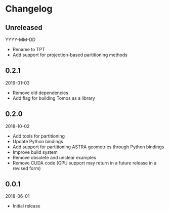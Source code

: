 # Changelog

## Unreleased

YYYY-MM-DD

- Rename to TPT
- Add support for projection-based partitioning methods

## 0.2.1

2019-01-03

- Remove old dependencies
- Add flag for building Tomos as a library

## 0.2.0

2018-10-02

- Add tools for partitioning
- Update Python bindings
- Add support for partitioning ASTRA geometries through Python bindings
- Improve build system
- Remove obsolete and unclear examples
- Remove CUDA code (GPU support may return in a future release in a revised form)

## 0.0.1

2018-06-01

- Initial release
